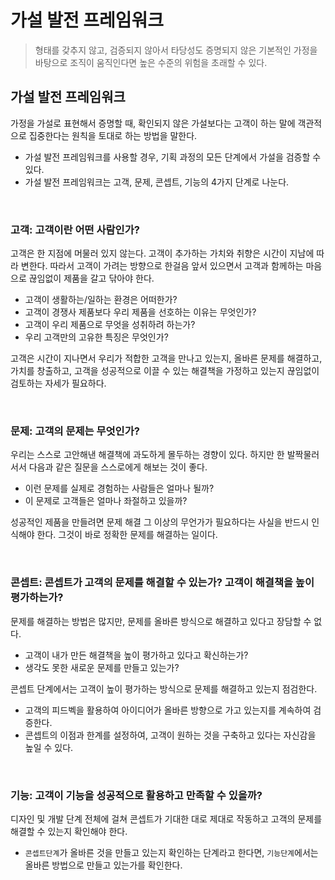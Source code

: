 # 가설 발전 프레임워크

> 형태를 갖추지 않고, 검증되지 않아서 타당성도 증명되지 않은 기본적인 가정을 바탕으로 조직이 움직인다면 높은 수준의 위험을 초래할 수 있다.

## 가설 발전 프레임워크

가정을 가설로 표현해서 증명할 때, 확인되지 않은 가설보다는 고객이 하는 말에 객관적으로 집중한다는 원칙을 토대로 하는 방법을 말한다.
- 가설 발전 프레임워크를 사용할 경우, 기획 과정의 모든 단계에서 가설을 검증할 수 있다.
- 가설 발전 프레임워크는 고객, 문제, 콘셉트, 기능의 4가지 단계로 나눈다.



<br>

### 고객: 고객이란 어떤 사람인가?

고객은 한 지점에 머물러 있지 않는다. 고객이 추가하는 가치와 취향은 시간이 지남에 따라 변한다. 따라서 고객이 가려는 방향으로 한걸음 앞서 있으면서 고객과 함께하는 마음으로 끊임없이 제품을 갈고 닦아야 한다.

- 고객이 생활하는/일하는 환경은 어떠한가?
- 고객이 경쟁사 제품보다 우리 제품을 선호하는 이유는 무엇인가?
- 고객이 우리 제품으로 무엇을 성취하려 하는가?
- 우리 고객만의 고유한 특징은 무엇인가?

고객은 시간이 지나면서 우리가 적합한 고객을 만나고 있는지, 올바른 문제를 해결하고, 가치를 창출하고, 고객을 성공적으로 이끌 수 있는 해결책을 가정하고 있는지 끊임없이 검토하는 자세가 필요하다.

<br>

### 문제: 고객의 문제는 무엇인가?

우리는 스스로 고안해낸 해결책에 과도하게 몰두하는 경향이 있다. 하지만 한 발짝물러서서 다음과 같은 질문을 스스로에게 해보는 것이 좋다. 

- 이런 문제를 실제로 경험하는 사람들은 얼마나 될까?
- 이 문제로 고객들은 얼마나 좌절하고 있을까?

성공적인 제품을 만들려면 문제 해결 그 이상의 무언가가 필요하다는 사실을 반드시 인식해야 한다. 그것이 바로 정확한 문제를 해결하는 일이다.

<br>

### 콘셉트: 콘셉트가 고객의 문제를 해결할 수 있는가? 고객이 해결책을 높이 평가하는가?

문제를 해결하는 방법은 많지만, 문제를 올바른 방식으로 해결하고 있다고 장담할 수 없다.

- 고객이 내가 만든 해결책을 높이 평가하고 있다고 확신하는가?
- 생각도 못한 새로운 문제를 만들고 있는가?

콘셉트 단계에서는 고객이 높이 평가하는 방식으로 문제를 해결하고 있는지 점검한다.

- 고객의 피드벡을 활용하여 아이디어가 올바른 방향으로 가고 있는지를 계속하여 검증한다.
- 콘셉트의 이점과 한계를 설정하여, 고객이 원하는 것을 구축하고 있다는 자신감을 높일 수 있다.

<br>

### 기능: 고객이 기능을 성공적으로 활용하고 만족할 수 있을까?

디자인 및 개발 단계 전체에 걸쳐 콘셉트가 기대한 대로 제대로 작동하고 고객의 문제를 해결할 수 있는지 확인해야 한다. 

- `콘셉트단계`가 올바른 것을 만들고 있는지 확인하는 단계라고 한다면, `기능단계`에서는 올바른 방법으로 만들고 있는가를 확인한다.
